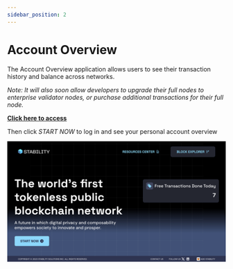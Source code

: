 ```yaml
---
sidebar_position: 2
---
```


# Account Overview

The Account Overview application allows users to see their transaction history and balance across networks. 

_Note: It will also soon allow developers to upgrade their full nodes to enterprise validator nodes, or purchase additional transactions for their full node._
  
 **[Click here to access](https://account.stabilityprotocol.com)**  

Then click _START NOW_ to log in and see your personal account overview
  
![Stability Portal](../../static/img/stability-portal.jpg)
